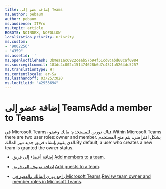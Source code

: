 ```yaml
---
title: إضافة عضو إلى Teams
ms.author: pebaum
author: pebaum
ms.audience: ITPro
ms.topic: article
ROBOTS: NOINDEX, NOFOLLOW
localization_priority: Priority
ms.custom:
- "9002256"
- "4359"
ms.assetid: ''
ms.openlocfilehash: 3b8ea1ac6922ceab57b94f51cd8dabd60caf0984
ms.sourcegitcommit: 183dc4c002c151474628b6d7c4571a5264dc5257
ms.translationtype: HT
ms.contentlocale: ar-SA
ms.lasthandoff: 03/25/2020
ms.locfileid: "42953696"
---
```

# <a name="add-a-member-to-teams"></a><span data-ttu-id="e3b8a-102">إضافة عضو إلى Teams</span><span class="sxs-lookup"><span data-stu-id="e3b8a-102">Add a member to Teams</span></span>

<span data-ttu-id="e3b8a-103">في Microsoft Teams، هناك دورين للمستخدم: مالك وعضو.</span><span class="sxs-lookup"><span data-stu-id="e3b8a-103">Within Microsoft Teams there are two user roles: owner and member.</span></span> <span data-ttu-id="e3b8a-104">بشكل افتراضي، يتم منح المستخدم الذي يقوم بإنشاء فريق جديد دور المالك.</span><span class="sxs-lookup"><span data-stu-id="e3b8a-104">By default, a user who creates a new team is granted the owner status.</span></span>

- <span data-ttu-id="e3b8a-105">[إضافة أعضاء إلى فريق](https://support.office.com/article/add-members-to-a-team-in-teams-aff2249d-b456-4bc3-81e7-52327b6b38e9).</span><span class="sxs-lookup"><span data-stu-id="e3b8a-105">[Add members to a team](https://support.office.com/article/add-members-to-a-team-in-teams-aff2249d-b456-4bc3-81e7-52327b6b38e9).</span></span>

- <span data-ttu-id="e3b8a-106">[إضافة ضيوف إلى فريق](https://support.office.com/article/Add-guests-to-a-team-in-Teams-fccb4fa6-f864-4508-bdde-256e7384a14f).</span><span class="sxs-lookup"><span data-stu-id="e3b8a-106">[Add guests to a team](https://support.office.com/article/Add-guests-to-a-team-in-Teams-fccb4fa6-f864-4508-bdde-256e7384a14f).</span></span>

- <span data-ttu-id="e3b8a-107">[راجع دوري المالك والعضو في Microsoft Teams](https://docs.microsoft.com/microsoftteams/assign-roles-permissions).</span><span class="sxs-lookup"><span data-stu-id="e3b8a-107">[Review team owner and member roles in Microsoft Teams](https://docs.microsoft.com/microsoftteams/assign-roles-permissions).</span></span>
